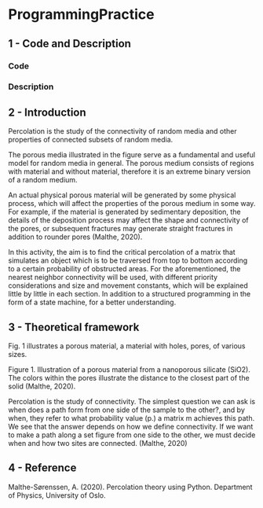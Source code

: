 # ProgrammingPractice

## 1 - Code and Description
### Code


### Description


## 2 - Introduction
Percolation is the study of the connectivity of random media and other properties of connected subsets of random media.

The porous media illustrated in the figure serve as a fundamental and useful model for random media in general. The porous medium consists of regions with material and without material, therefore it is an extreme binary version of a random medium.

An actual physical porous material will be generated by some physical process, which will affect the properties of the porous medium in some way. For example, if the material is generated by sedimentary deposition, the details of the deposition process may affect the shape and connectivity of the pores, or subsequent fractures may generate straight fractures in addition to rounder pores (Malthe, 2020).

In this activity, the aim is to find the critical percolation of a matrix that simulates an object which is to be traversed from top to bottom according to a certain probability of obstructed areas. For the aforementioned, the nearest neighbor connectivity will be used, with different priority considerations and size and movement constants, which will be explained little by little in each section. In addition to a structured programming in the form of a state machine, for a better understanding.

## 3 - Theoretical framework
Fig. 1 illustrates a porous material, a material with holes, pores, of various sizes.



Figure 1. Illustration of a porous material from a nanoporous silicate (SiO2). The colors within the pores illustrate the distance to the closest part of the solid (Malthe, 2020).

Percolation is the study of connectivity. The simplest question we can ask is when does a path form from one side of the sample to the other?, and by when, they refer to what probability value (p.) a matrix m achieves this path. We see that the answer depends on how we define connectivity. If we want to make a path along a set figure from one side to the other, we must decide when and how two sites are connected. (Malthe, 2020)

## 4 - Reference
Malthe-Sørenssen, A. (2020). Percolation theory using Python. Department of Physics, University
of Oslo.
